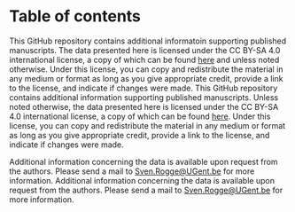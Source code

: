 # Table of contents

This GitHub repository contains additional informatoin supporting published manuscripts. The data presented here is licensed under the CC BY-SA 4.0 international license, a copy of which can be found [here](https://creativecommons.org/licenses/by-sa/4.0/) and unless noted otherwise. Under this license, you can copy and redistribute the material in any medium or format as long as you give appropriate credit, provide a link to the license, and indicate if changes were made.
This GitHub repository contains additional information supporting published manuscripts. Unless noted otherwise, the data presented here is licensed under the CC BY-SA 4.0 international license, a copy of which can be found [here](https://creativecommons.org/licenses/by-sa/4.0/). Under this license, you can copy and redistribute the material in any medium or format as long as you give appropriate credit, provide a link to the license, and indicate if changes were made.

Additional information concerning the data is available upon request from the authors. Please send a mail to Sven.Rogge@UGent.be for more information.
Additional information concerning the data is available upon request from the authors. Please send a mail to Sven.Rogge@UGent.be for more information.
